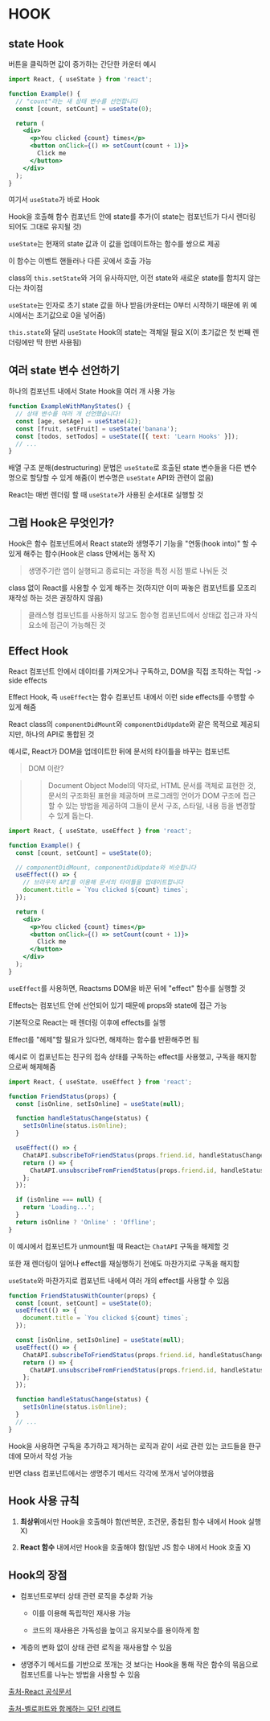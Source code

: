 # HOOK

## state Hook

버튼을 클릭하면 값이 증가하는 간단한 카운터 예시

```jsx
import React, { useState } from 'react';

function Example() {
  // "count"라는 새 상태 변수를 선언합니다
  const [count, setCount] = useState(0);

  return (
    <div>
      <p>You clicked {count} times</p>
      <button onClick={() => setCount(count + 1)}>
        Click me
      </button>
    </div>
  );
}
```

여기서 `useState`가 바로 Hook

Hook을 호출해 함수 컴포넌트 안에 state를 추가(이 state는 컴포넌트가 다시 렌더링 되어도 그대로 유지될 것)

`useState`는 현재의 state 값과 이 값을 업데이트하는 함수를 쌍으로 제공

이 함수는 이벤트 핸들러나 다른 곳에서 호출 가능

class의 `this.setState`와 거의 유사하지만, 이전 state와 새로운 state를 합치지 않는다는 차이점

`useState`는 인자로 초기 state 값을 하나 받음(카운터는 0부터 시작하기 때문에 위 예시에서는 초기값으로 0을 넣어줌)

`this.state`와 달리 `useState` Hook의 state는 객체일 필요 X(이 초기값은 첫 번째 렌더링에만 딱 한번 사용됨)

## 여러 state 변수 선언하기

하나의 컴포넌트 내에서 State Hook을 여러 개 사용 가능

```jsx
function ExampleWithManyStates() {
  // 상태 변수를 여러 개 선언했습니다!
  const [age, setAge] = useState(42);
  const [fruit, setFruit] = useState('banana');
  const [todos, setTodos] = useState([{ text: 'Learn Hooks' }]);
  // ...
}
```

배열 구조 분해(destructuring) 문법은 `useState`로 호출된 state 변수들을 다른 변수명으로 할당할 수 있게 해줌(이 변수명은 `useState` API와 관련이 없음)

React는 매번 렌더링 할 때 `useState`가 사용된 순서대로 실행할 것

## 그럼 Hook은 무엇인가?

Hook은 함수 컴포넌트에서 React state와 생명주기 기능을 "연동(hook into)" 할 수 있게 해주는 함수(Hook은 class 안에서는 동작 X)

> 생명주기란 앱이 실행되고 종료되는 과정을 특정 시점 별로 나눠둔 것

class 없이 React를 사용할 수 있게 해주는 것(하지만 이미 짜놓은 컴포넌트를 모조리 재작성 하는 것은 권장하지 않음)

> 클래스형 컴포넌트를 사용하지 않고도 함수형 컴포넌트에서 상태값 접근과 자식 요소에 접근이 가능해진 것

## Effect Hook

React 컴포넌트 안에서 데이터를 가져오거나 구독하고, DOM을 직접 조작하는 작업 -> side effects

Effect Hook, 즉 `useEffect`는 함수 컴포넌트 내에서 이런 side effects를 수행할 수 있게 해줌

React class의 `componentDidMount`와 `componentDidUpdate`와 같은 목적으로 제공되지만, 하나의 API로 통합된 것

예시로, React가 DOM을 업데이트한 뒤에 문서의 타이틀을 바꾸는 컴포넌트

> DOM 이란?

>> Document Object Model의 약자로, HTML 문서를 객체로 표현한 것, 문서의 구조화된 표현을 제공하며 프로그래밍 언어가 DOM 구조에 접근할 수 있는 방법을 제공하여 그들이 문서 구조, 스타일, 내용 등을 변경할 수 있게 돕는다.

```jsx
import React, { useState, useEffect } from 'react';

function Example() {
  const [count, setCount] = useState(0);

  // componentDidMount, componentDidUpdate와 비슷합니다
  useEffect(() => {
    // 브라우저 API를 이용해 문서의 타이틀을 업데이트합니다
    document.title = `You clicked ${count} times`;
  });

  return (
    <div>
      <p>You clicked {count} times</p>
      <button onClick={() => setCount(count + 1)}>
        Click me
      </button>
    </div>
  );
}
```

`useEffect`를 사용하면, Reactsms DOM을 바꾼 뒤에 "effect" 함수를 실행할 것

Effects는 컴포넌트 안에 선언되어 있기 때문에 props와 state에 접근 가능

기본적으로 React는 매 렌더링 이후에 effects를 실행

Effect를 "헤제"할 필요가 있다면, 해제하는 함수를 반환해주면 됨

예시로 이 컴포넌트는 친구의 접속 상태를 구독하는 effect를 사용했고, 구독을 해지함으로써 해제해줌

```jsx
import React, { useState, useEffect } from 'react';

function FriendStatus(props) {
  const [isOnline, setIsOnline] = useState(null);

  function handleStatusChange(status) {
    setIsOnline(status.isOnline);
  }

  useEffect(() => {
    ChatAPI.subscribeToFriendStatus(props.friend.id, handleStatusChange);
    return () => {
      ChatAPI.unsubscribeFromFriendStatus(props.friend.id, handleStatusChange);
    };
  });

  if (isOnline === null) {
    return 'Loading...';
  }
  return isOnline ? 'Online' : 'Offline';
}
```

이 예시에서 컴포넌트가 unmount될 때 React는 `ChatAPI` 구독을 해제할 것

또한 재 렌더링이 일어나 effect를 재실행하기 전에도 마찬가지로 구독을 해지함

`useState`와 마찬가지로 컴포넌트 내에서 여러 개의 effect를 사용할 수 있음

```jsx
function FriendStatusWithCounter(props) {
  const [count, setCount] = useState(0);
  useEffect(() => {
    document.title = `You clicked ${count} times`;
  });

  const [isOnline, setIsOnline] = useState(null);
  useEffect(() => {
    ChatAPI.subscribeToFriendStatus(props.friend.id, handleStatusChange);
    return () => {
      ChatAPI.unsubscribeFromFriendStatus(props.friend.id, handleStatusChange);
    };
  });

  function handleStatusChange(status) {
    setIsOnline(status.isOnline);
  }
  // ...
}
```

Hook을 사용하면 구독을 추가하고 제거하는 로직과 같이 서로 관련 있는 코드들을 한구데에 모아서 작성 가능

반면 class 컴포넌트에서는 생명주기 메서드 각각에 쪼개서 넣어야했음

## Hook 사용 규칙

1. **최상위**에서만 Hook을 호출해야 함(반복문, 조건문, 중첩된 함수 내에서 Hook 실행 X)

2. **React 함수** 내에서만 Hook을 호출해야 함(일반 JS 함수 내에서 Hook 호출 X)

## Hook의 장점

- 컴포넌트로부터 상태 관련 로직을 추상화 가능

  - 이를 이용해 독립적인 재사용 가능

  - 코드의 재사용은 가독성을 높이고 유지보수를 용이하게 함

- 계층의 변화 없이 상태 관련 로직을 재사용할 수 있음

- 생명주기 메서드를 기반으로 쪼개는 것 보다는 Hook을 통해 작은 함수의 묶음으로 컴포넌트를 나누는 방법을 사용할 수 있음

[출처-React 공식문서](https://ko.reactjs.org/docs/hooks-overview.html)

[출처-벨로퍼트와 함께하는 모던 리액트](https://react.vlpt.us/)